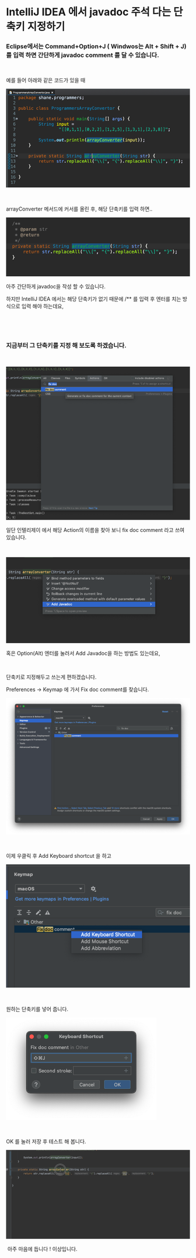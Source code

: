 # IntelliJ IDEA 에서 javadoc 주석 다는 단축키 지정하기



### Eclipse에서는 Command+Option+J ( Windwos는 Alt + Shift + J) 를 입력 하면 간단하게 javadoc comment 를 달 수 있습니다.

​	

예를 들어 아래와 같은 코드가 있을 때

![image-20210911083716887](https://raw.githubusercontent.com/Shane-Park/markdownBlog/master/devops/intelliJ/javadoc.assets/image-20210911083716887.png)

​	

arrayConverter 메서드에 커서를 올린 후, 해당 단축키를 입력 하면..

![image-20210911083746080](https://raw.githubusercontent.com/Shane-Park/markdownBlog/master/devops/intelliJ/javadoc.assets/image-20210911083746080.png)

아주 간단하게 javadoc을 작성 할 수 있습니다.

하지만 IntelliJ IDEA 에서는 해당 단축키가 없기 때문에 /** 를 입력 후 엔터를 치는 방식으로 입력 해야 하는데요,

​	

​	

### 지금부터 그 단축키를 지정 해 보도록 하겠습니다.

​		

![image-20210911084532663](https://raw.githubusercontent.com/Shane-Park/markdownBlog/master/devops/intelliJ/javadoc.assets/image-20210911084532663.png)

일단 인텔리제이 에서 해당 Action의 이름을 찾아 보니 fix doc comment 라고 쓰여 있습니다.

​	

![image-20210911084706606](https://raw.githubusercontent.com/Shane-Park/markdownBlog/master/devops/intelliJ/javadoc.assets/image-20210911084706606.png)

혹은 Option(Alt) 엔터를 눌러서 Add Javadoc을 하는 방법도 있는데요,

​	

단축키로 지정해두고 쓰는게 편하겠습니다.

Preferences -> Keymap 에 가서 Fix doc comment를 찾습니다.

![](https://raw.githubusercontent.com/Shane-Park/markdownBlog/master/devops/intelliJ/javadoc.assets/image-20210911090604334.png)

​	

이제 우클릭 후 Add Keyboard shortcut 을 하고

![](https://raw.githubusercontent.com/Shane-Park/markdownBlog/master/devops/intelliJ/javadoc.assets/image-20210911090613861.png)

​	

원하는 단축키를 넣어 줍니다.

![](https://raw.githubusercontent.com/Shane-Park/markdownBlog/master/devops/intelliJ/javadoc.assets/image-20210911090819086.png)

​	

OK 를 눌러 저장 후 테스트 해 봅니다.

![Sep-11-2021 09-09-23](https://raw.githubusercontent.com/Shane-Park/markdownBlog/master/devops/intelliJ/javadoc.assets/ggif.gif)	

​	아주 마음에 듭니다 !  이상입니다.

